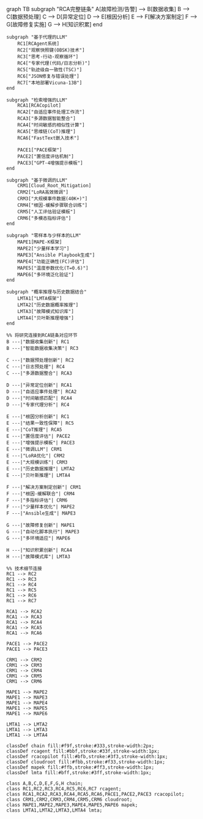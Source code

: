 graph TB
    subgraph "RCA完整链条"
        A[故障检测/告警] --> B[数据收集]
        B --> C[数据预处理]
        C --> D[异常定位]
        D --> E[根因分析]
        E --> F[解决方案制定]
        F --> G[故障修复实施]
        G --> H[知识积累]
    end

    subgraph "基于代理的LLM"
        RC1[RCAgent系统]
        RC2["观察快照键(OBSK)技术"]
        RC3["思考-行动-观察循环"]
        RC4["专家代理(代码/日志分析)"]
        RC5["轨迹级自一致性(TSC)"]
        RC6["JSON修复与错误处理"]
        RC7["本地部署Vicuna-13B"]
    end

    subgraph "检索增强的LLM"
        RCA1[RCACopilot]
        RCA2["自适应事件处理工作流"]
        RCA3["多源数据智能整合"]
        RCA4["时间敏感的相似性计算"]
        RCA5["思维链(CoT)推理"]
        RCA6["FastText嵌入技术"]
        
        PACE1["PACE框架"]
        PACE2["置信度评估机制"]
        PACE3["GPT-4增强提示模板"]
    end

    subgraph "基于微调的LLM"
        CRM1[Cloud_Root_Mitigation]
        CRM2["LoRA高效微调"]
        CRM3["大规模事件数据(40K+)"]
        CRM4["根因-缓解步骤联合训练"]
        CRM5["人工评估验证模板"]
        CRM6["多模态指标评估"]
    end

    subgraph "零样本与少样本的LLM"
        MAPE1[MAPE-K框架]
        MAPE2["少量样本学习"]
        MAPE3["Ansible Playbook生成"]
        MAPE4["功能正确性(FC)评估"]
        MAPE5["温度参数优化(T=0.6)"]
        MAPE6["多环境泛化验证"]
    end

    subgraph "概率推理与历史数据结合"
        LMTA1["LMTA框架"]
        LMTA2["历史数据概率推理"]
        LMTA3["故障模式知识库"]
        LMTA4["贝叶斯推理增强"]
    end

    %% 将研究连接到RCA链条对应环节
    B ---|"数据收集创新"| RC1
    B ---|"智能数据收集决策"| RC3
    
    C ---|"数据预处理创新"| RC2
    C ---|"日志预处理"| RC4
    C ---|"多源数据整合"| RCA3
    
    D ---|"异常定位创新"| RCA1
    D ---|"自适应事件处理"| RCA2
    D ---|"时间敏感匹配"| RCA4
    D ---|"专家代理分析"| RC4
    
    E ---|"根因分析创新"| RC1
    E ---|"结果一致性保障"| RC5
    E ---|"CoT推理"| RCA5
    E ---|"置信度评估"| PACE2
    E ---|"增强提示模板"| PACE3
    E ---|"微调LLM"| CRM1
    E ---|"LoRA优化"| CRM2
    E ---|"大规模训练"| CRM3
    E ---|"历史数据推理"| LMTA2
    E ---|"贝叶斯推理"| LMTA4
    
    F ---|"解决方案制定创新"| CRM1
    F ---|"根因-缓解联合"| CRM4
    F ---|"多指标评估"| CRM6
    F ---|"少量样本优化"| MAPE2
    F ---|"Ansible生成"| MAPE3
    
    G ---|"故障修复创新"| MAPE1
    G ---|"自动化脚本执行"| MAPE3
    G ---|"多环境适应"| MAPE6
    
    H ---|"知识积累创新"| RCA4
    H ---|"故障模式库"| LMTA3

    %% 技术细节连接
    RC1 --> RC2
    RC1 --> RC3
    RC1 --> RC4
    RC1 --> RC5
    RC1 --> RC6
    RC1 --> RC7
    
    RCA1 --> RCA2
    RCA1 --> RCA3
    RCA1 --> RCA4
    RCA1 --> RCA5
    RCA1 --> RCA6
    
    PACE1 --> PACE2
    PACE1 --> PACE3
    
    CRM1 --> CRM2
    CRM1 --> CRM3
    CRM1 --> CRM4
    CRM1 --> CRM5
    CRM1 --> CRM6
    
    MAPE1 --> MAPE2
    MAPE1 --> MAPE3
    MAPE1 --> MAPE4
    MAPE1 --> MAPE5
    MAPE1 --> MAPE6
    
    LMTA1 --> LMTA2
    LMTA1 --> LMTA3
    LMTA1 --> LMTA4

    classDef chain fill:#f9f,stroke:#333,stroke-width:2px;
    classDef rcagent fill:#bbf,stroke:#33f,stroke-width:1px;
    classDef rcacopilot fill:#bfb,stroke:#3f3,stroke-width:1px;
    classDef cloudroot fill:#fbb,stroke:#f33,stroke-width:1px;
    classDef mapek fill:#ffb,stroke:#ff3,stroke-width:1px;
    classDef lmta fill:#bff,stroke:#3ff,stroke-width:1px;
    
    class A,B,C,D,E,F,G,H chain;
    class RC1,RC2,RC3,RC4,RC5,RC6,RC7 rcagent;
    class RCA1,RCA2,RCA3,RCA4,RCA5,RCA6,PACE1,PACE2,PACE3 rcacopilot;
    class CRM1,CRM2,CRM3,CRM4,CRM5,CRM6 cloudroot;
    class MAPE1,MAPE2,MAPE3,MAPE4,MAPE5,MAPE6 mapek;
    class LMTA1,LMTA2,LMTA3,LMTA4 lmta;